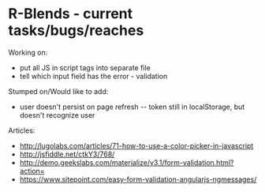 # R-Blends - current tasks/bugs/reaches

Working on:
- put all JS in script tags into separate file
- tell which input field has the error - validation


Stumped on/Would like to add:
- user doesn't persist on page refresh -- token still in localStorage, but doesn't recognize user

Articles:
- http://lugolabs.com/articles/71-how-to-use-a-color-picker-in-javascript
- http://jsfiddle.net/ctkY3/768/
- http://demo.geekslabs.com/materialize/v3.1/form-validation.html?action=
- https://www.sitepoint.com/easy-form-validation-angularjs-ngmessages/
